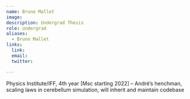 ```yaml
---
name: Bruno Mallet
image: 
description: Undergrad Thesis
role: undergrad
aliases:
  - Bruno Mallet
links:
  link: 
  email: 
  twitter: 

---
```


Physics Institute/IFF, 4th year [Msc starting 2022] – André’s
henchman, scaling laws in cerebellum simulation, will inherit and maintain codebase
